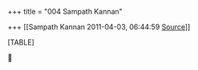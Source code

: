 +++
title = "004 Sampath Kannan"

+++
[[Sampath Kannan	2011-04-03, 06:44:59 [Source](https://groups.google.com/g/bvparishat/c/7NY5SEvADjY)]]



[TABLE]



